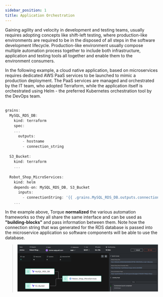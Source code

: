 ```yaml
---
sidebar_position: 1
title: Application Orchestration
---
```


Gaining agility and velocity in development and testing teams, usually requires adopting concepts like shift-left testing, where production-like environments are required to be in the disposed of all steps in the software development lifecycle. Production-like environment usually compose multiple automation process together to include both infrastructure, application and testing tools all together and enable them to the environment consumers.

In the following example, a cloud native application, based on microservices requires dedicated AWS PaaS services to be launched to mimic a production deployment. The PaaS services are managed and orchestrated by the IT team, who adopted Terraform, while the application itself is orchestrated using Helm - the preferred Kubernetes orchestration tool by the DevOps team.

```jsx

grains:
  MySQL_RDS_DB:
    kind: terraform
    spec:
    ...
      outputs:
        - hostname
        - connection_string

  S3_Bucket:
    kind: terraform
    ...

  Robot_Shop_MicroServices:
    kind: helm
    depends-on: MySQL_RDS_DB, S3_Bucket
      inputs:
        - connectionString: '{{ .grains.MySQL_RDS_DB.outputs.connection_string }}'
    ...
```

In the example above, Torque __normalized__ the various automation frameworks so they all share the same interface and can be used as __"building-blocks"__ and pass information between them. Note how the connection string that was generated for the RDS database is passed into the microservice application so software components will be able to use the database.

> ![Multigrain Environment](/img/multi-robo.png)
